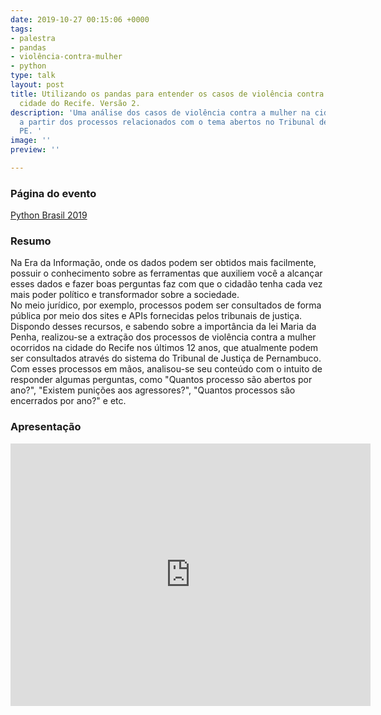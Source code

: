 ```yaml
---
date: 2019-10-27 00:15:06 +0000
tags:
- palestra
- pandas
- violência-contra-mulher
- python
type: talk
layout: post
title: Utilizando os pandas para entender os casos de violência contra a mulher na
  cidade do Recife. Versão 2.
description: 'Uma análise dos casos de violência contra a mulher na cidade do Recife,
  a partir dos processos relacionados com o tema abertos no Tribunal de Justiça de
  PE. '
image: ''
preview: ''

---
```

### Página do evento

[Python Brasil 2019](https://2019.pythonbrasil.org.br/)

### Resumo
Na Era da Informação, onde os dados podem ser obtidos mais facilmente, possuir o conhecimento sobre as ferramentas que auxiliem você a alcançar esses dados e fazer boas perguntas faz com que o cidadão tenha cada vez mais poder político e transformador sobre a sociedade.  
No meio jurídico, por exemplo, processos podem ser consultados de forma pública por meio dos sites e APIs fornecidas pelos tribunais de justiça. Dispondo desses recursos, e sabendo sobre a importância da lei Maria da Penha, realizou-se a extração dos processos de violência contra a mulher ocorridos na cidade do Recife nos últimos 12 anos, que atualmente podem ser consultados através do sistema do Tribunal de Justiça de Pernambuco. Com esses processos em mãos, analisou-se seu conteúdo com o intuito de responder algumas perguntas, como "Quantos processo são abertos por ano?", "Existem punições aos agressores?", "Quantos processos são encerrados por ano?" e etc.

### Apresentação
<iframe src="https://slides.com/fernandasouza/pybr2019/embed" width="576" height="420" scrolling="no" frameborder="0" webkitallowfullscreen mozallowfullscreen allowfullscreen></iframe>